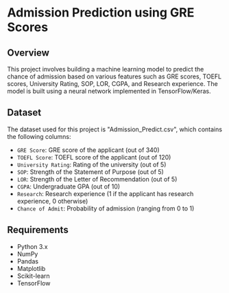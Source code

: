 
# Admission Prediction using GRE Scores

## Overview
This project involves building a machine learning model to predict the chance of admission based on various features such as GRE scores, TOEFL scores, University Rating, SOP, LOR, CGPA, and Research experience. The model is built using a neural network implemented in TensorFlow/Keras.

## Dataset
The dataset used for this project is "Admission_Predict.csv", which contains the following columns:
- `GRE Score`: GRE score of the applicant (out of 340)
- `TOEFL Score`: TOEFL score of the applicant (out of 120)
- `University Rating`: Rating of the university (out of 5)
- `SOP`: Strength of the Statement of Purpose (out of 5)
- `LOR`: Strength of the Letter of Recommendation (out of 5)
- `CGPA`: Undergraduate GPA (out of 10)
- `Research`: Research experience (1 if the applicant has research experience, 0 otherwise)
- `Chance of Admit`: Probability of admission (ranging from 0 to 1)

## Requirements
- Python 3.x
- NumPy
- Pandas
- Matplotlib
- Scikit-learn
- TensorFlow
